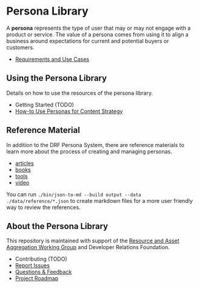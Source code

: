 # Persona Library

A **persona** represents the type of user that may or may not engage with a product or service. The value of a persona comes from using it to align a business around expectations for current and potential buyers or customers.

* [Requirements and Use Cases](https://github.com/DevRel-Foundation/wg-resource-aggregation/discussions/46)

## Using the Persona Library

Details on how to use the resources of the persona library.

* Getting Started (TODO)
* [How-to Use Personas for Content Strategy](./docs/guides/how-to-use-personas-for-content-strategy.md)

## Reference Material

In addition to the DRF Persona System, there are reference materials to learn more about the process of creating and managing personas.

- [articles](./data/reference/articles.json)
- [books](./data/reference/books.json)
- [tools](./data/reference/tools.json)
- [video](./data/reference/videos.json)

You can run `./bin/json-to-md --build output --data ./data/reference/*.json` to create markdown files for a more user friendly way to review the references.

## About the Persona Library

This repository is maintained with support of the [Resource and Asset Aggregation Working Group](https://github.com/DevRel-Foundation/wg-resource-aggregation) and Developer Relations Foundation.

* Contributing (TODO)
* [Report Issues](https://github.com/DevRel-Foundation/wg-resource-aggregation/issues)
* [Questions & Feedback](https://github.com/DevRel-Foundation/wg-resource-aggregation/discussions/categories/persona-library)
* [Project Roadmap](https://github.com/orgs/DevRel-Foundation/projects/12)
